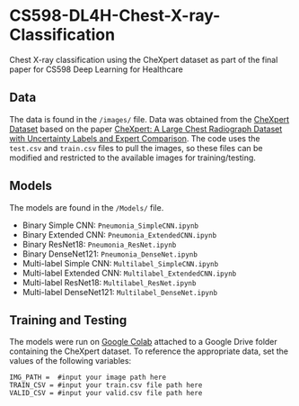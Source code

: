 # CS598-DL4H-Chest-X-ray-Classification
Chest X-ray classification using the CheXpert dataset as part of the final paper for CS598 Deep Learning for Healthcare


## Data
The data is found in the `/images/` file.
Data was obtained from the [CheXpert Dataset](https://stanfordmlgroup.github.io/competitions/chexpert/) based on the paper [CheXpert: A Large Chest Radiograph Dataset with Uncertainty Labels and Expert Comparison](https://arxiv.org/abs/1901.07031). 
The code uses the `test.csv` and `train.csv` files to pull the images, so these files can be modified and restricted to the available images for training/testing. 

## Models
The models are found in the `/Models/` file.
- Binary Simple CNN: `Pneumonia_SimpleCNN.ipynb`
- Binary Extended CNN: `Pneumonia_ExtendedCNN.ipynb`
- Binary ResNet18: `Pneumonia_ResNet.ipynb`
- Binary DenseNet121: `Pneumonia_DenseNet.ipynb`
- Multi-label Simple CNN: `Multilabel_SimpleCNN.ipynb`
- Multi-label Extended CNN: `Multilabel_ExtendedCNN.ipynb`
- Multi-label ResNet18: `Multilabel_ResNet.ipynb`
- Multi-label DenseNet121: `Multilabel_DenseNet.ipynb`

## Training and Testing
The models were run on [Google Colab](https://colab.research.google.com/) attached to a Google Drive folder containing the CheXpert dataset. 
To reference the appropriate data, set the values of the following variables:
```
IMG_PATH =  #input your image path here
TRAIN_CSV = #input your train.csv file path here
VALID_CSV = #input your valid.csv file path here
```
